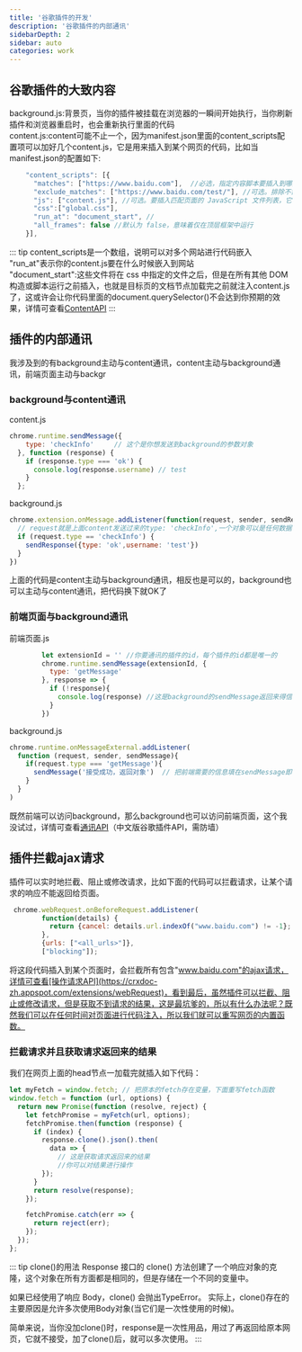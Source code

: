 ```yaml
---
title: '谷歌插件的开发'
description: '谷歌插件的内部通讯'
sidebarDepth: 2
sidebar: auto
categories: work
---
```


## 谷歌插件的大致内容

background.js:背景页，当你的插件被挂载在浏览器的一瞬间开始执行，当你刷新插件和浏览器重启时，也会重新执行里面的代码<br>
content.js:content可能不止一个，因为manifest.json里面的content_scripts配置项可以加好几个content.js，它是用来插入到某个网页的代码，比如当manifest.json的配置如下:
``` js
    "content_scripts": [{
      "matches": ["https://www.baidu.com"],  //必选，指定内容脚本要插入到哪些页面中去
      "exclude_matches": ["https://www.baidu.com/test/"], //可选。排除不需要插入内容脚本的页面
      "js": ["content.js"], //可选。要插入匹配页面的 JavaScript 文件列表，它们将按照数组中指定的顺序插入
      "css":["global.css"],
      "run_at": "document_start", //
      "all_frames": false //默认为 false，意味着仅在顶层框架中运行
    }],
```

::: tip
content_scripts是一个数组，说明可以对多个网站进行代码嵌入<br/>
"run_at"表示你的content.js要在什么时候嵌入到网站<br/>
"document_start":这些文件将在 css 中指定的文件之后，但是在所有其他 DOM 构造或脚本运行之前插入，也就是目标页的文档节点加载完之前就注入content.js了，这或许会让你代码里面的document.querySelector()不会达到你预期的效果，详情可查看[ContentAPI](https://crxdoc-zh.appspot.com/extensions/content_scripts)
:::

## 插件的内部通讯
我涉及到的有background主动与content通讯，content主动与background通讯，前端页面主动与backgr

### background与content通讯

content.js
``` js
chrome.runtime.sendMessage({
    type: 'checkInfo'     // 这个是你想发送到background的参数对象
  }, function (response) {
    if (response.type === 'ok') {
      console.log(response.username) // test
    }
  };
```

background.js
``` js
chrome.extension.onMessage.addListener(function(request, sender, sendResponse){
  // request就是上面content发送过来的type: 'checkInfo',一个对象可以是任何数据
  if (request.type == 'checkInfo') {
    sendResponse({type: 'ok',username: 'test'})
  }
})
```

上面的代码是content主动与background通讯，相反也是可以的，background也可以主动与content通讯，把代码换下就OK了

### 前端页面与background通讯

前端页面.js

``` js
        let extensionId = '' //你要通讯的插件的id，每个插件的id都是唯一的
        chrome.runtime.sendMessage(extensionId, {
          type: 'getMessage'
        }, response => {
          if (!response){
            console.log(response) //这是background的sendMessage返回来得信息
          }
        })
```

background.js

``` js
chrome.runtime.onMessageExternal.addListener(
  function (request, sender, sendMessage){
    if(request.type === 'getMessage'){
      sendMessage('接受成功，返回对象')  // 把前端需要的信息填在sendMessage即可，
    }
  }
)
```
既然前端可以访问background，那么background也可以访问前端页面，这个我没试过，详情可查看[通讯API](https://crxdoc-zh.appspot.com/extensions/runtime)（中文版谷歌插件API，需防墙）

## 插件拦截ajax请求

插件可以实时地拦截、阻止或修改请求，比如下面的代码可以拦截请求，让某个请求的响应不能返回给页面。

``` js
 chrome.webRequest.onBeforeRequest.addListener(
        function(details) {
          return {cancel: details.url.indexOf("www.baidu.com") != -1};
        },
        {urls: ["<all_urls>"]},
        ["blocking"]);
```
将这段代码插入到某个页面时，会拦截所有包含"www.baidu.com"的ajax请求，详情可查看[操作请求API](https://crxdoc-zh.appspot.com/extensions/webRequest)，看到最后，虽然插件可以拦截、阻止或修改请求，但是获取不到请求的结果，这是最坑爹的，所以有什么办法呢？既然我们可以在任何时间对页面进行代码注入，所以我们就可以重写网页的内置函数。

### 拦截请求并且获取请求返回来的结果

我们在网页上面的head节点一加载完就插入如下代码：
``` js
let myFetch = window.fetch; // 把原本的fetch存在变量，下面重写fetch函数
window.fetch = function (url, options) {
  return new Promise(function (resolve, reject) {
    let fetchPromise = myFetch(url, options);
    fetchPromise.then(function (response) {
      if (index) {
        response.clone().json().then(
          data => {
            // 这是获取请求返回来的结果
            //你可以对结果进行操作
        });
      }
      return resolve(response);
    });

    fetchPromise.catch(err => {
      return reject(err);
    });
  });
};
```

::: tip clone()的用法
Response 接口的 clone() 方法创建了一个响应对象的克隆，这个对象在所有方面都是相同的，但是存储在一个不同的变量中。

如果已经使用了响应 Body，clone() 会抛出TypeError。 实际上，clone()存在的主要原因是允许多次使用Body对象(当它们是一次性使用的时候)。

简单来说，当你没加clone()时，response是一次性用品，用过了再返回给原本网页，它就不接受，加了clone()后，就可以多次使用。
:::






